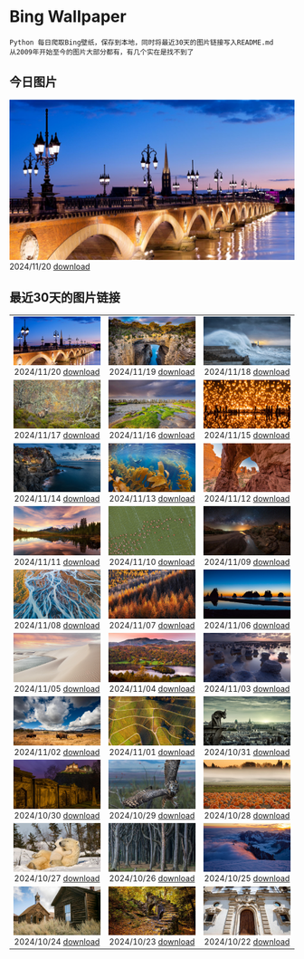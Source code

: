 # Bing Wallpaper

```
Python 每日爬取Bing壁纸，保存到本地，同时将最近30天的图片链接写入README.md
从2009年开始至今的图片大部分都有，有几个实在是找不到了
```



## 今日图片


![](./images/2024/11/20/PontBordeaux_ZH-CN7656263575_1920x1080_2024-11-20.jpg)2024/11/20 [download](./images/2024/11/20/PontBordeaux_ZH-CN7656263575_1920x1080_2024-11-20.jpg)

## 最近30天的图片链接


|      |      |      |
| :----: | :----: | :----: |
|![](./images/2024/11/20/PontBordeaux_ZH-CN7656263575_1920x1080_2024-11-20.jpg)2024/11/20 [download](./images/2024/11/20/PontBordeaux_ZH-CN7656263575_1920x1080_2024-11-20.jpg)|![](./images/2024/11/19/TasmansArch_ZH-CN7062784426_1920x1080_2024-11-19.jpg)2024/11/19 [download](./images/2024/11/19/TasmansArch_ZH-CN7062784426_1920x1080_2024-11-19.jpg)|![](./images/2024/11/18/PorthcawlLighthouse_ZH-CN6655235820_1920x1080_2024-11-18.jpg)2024/11/18 [download](./images/2024/11/18/PorthcawlLighthouse_ZH-CN6655235820_1920x1080_2024-11-18.jpg)|
|![](./images/2024/11/17/RedStag_ZH-CN6403546321_1920x1080_2024-11-17.jpg)2024/11/17 [download](./images/2024/11/17/RedStag_ZH-CN6403546321_1920x1080_2024-11-17.jpg)|![](./images/2024/11/16/FrieslandNetherlands_ZH-CN5952456898_1920x1080_2024-11-16.jpg)2024/11/16 [download](./images/2024/11/16/FrieslandNetherlands_ZH-CN5952456898_1920x1080_2024-11-16.jpg)|![](./images/2024/11/15/YiPengLanterns_ZH-CN5613043353_1920x1080_2024-11-15.jpg)2024/11/15 [download](./images/2024/11/15/YiPengLanterns_ZH-CN5613043353_1920x1080_2024-11-15.jpg)|
|![](./images/2024/11/14/ManarolaItaly_ZH-CN2837915120_1920x1080_2024-11-14.jpg)2024/11/14 [download](./images/2024/11/14/ManarolaItaly_ZH-CN2837915120_1920x1080_2024-11-14.jpg)|![](./images/2024/11/13/KelpForest_ZH-CN2357269491_1920x1080_2024-11-13.jpg)2024/11/13 [download](./images/2024/11/13/KelpForest_ZH-CN2357269491_1920x1080_2024-11-13.jpg)|![](./images/2024/11/12/CoveArch_ZH-CN1281140578_1920x1080_2024-11-12.jpg)2024/11/12 [download](./images/2024/11/12/CoveArch_ZH-CN1281140578_1920x1080_2024-11-12.jpg)|
|![](./images/2024/11/11/Banff24_ZH-CN1156176817_1920x1080_2024-11-11.jpg)2024/11/11 [download](./images/2024/11/11/Banff24_ZH-CN1156176817_1920x1080_2024-11-11.jpg)|![](./images/2024/11/10/YucatanFlamingos_ZH-CN0721673752_1920x1080_2024-11-10.jpg)2024/11/10 [download](./images/2024/11/10/YucatanFlamingos_ZH-CN0721673752_1920x1080_2024-11-10.jpg)|![](./images/2024/11/09/MoroccoMilkyWay_ZH-CN3544344290_1920x1080_2024-11-09.jpg)2024/11/09 [download](./images/2024/11/09/MoroccoMilkyWay_ZH-CN3544344290_1920x1080_2024-11-09.jpg)|
|![](./images/2024/11/08/GlacialRivers_ZH-CN0260507556_1920x1080_2024-11-08.jpg)2024/11/08 [download](./images/2024/11/08/GlacialRivers_ZH-CN0260507556_1920x1080_2024-11-08.jpg)|![](./images/2024/11/07/LiDong2024_ZH-CN9944723194_1920x1080_2024-11-07.jpg)2024/11/07 [download](./images/2024/11/07/LiDong2024_ZH-CN9944723194_1920x1080_2024-11-07.jpg)|![](./images/2024/11/06/ShiShiBeach_ZH-CN8685799566_1920x1080_2024-11-06.jpg)2024/11/06 [download](./images/2024/11/06/ShiShiBeach_ZH-CN8685799566_1920x1080_2024-11-06.jpg)|
|![](./images/2024/11/05/LencoisMaranhao_ZH-CN8194406488_1920x1080_2024-11-05.jpg)2024/11/05 [download](./images/2024/11/05/LencoisMaranhao_ZH-CN8194406488_1920x1080_2024-11-05.jpg)|![](./images/2024/11/04/CumbriaAutumn_ZH-CN7697251216_1920x1080_2024-11-04.jpg)2024/11/04 [download](./images/2024/11/04/CumbriaAutumn_ZH-CN7697251216_1920x1080_2024-11-04.jpg)|![](./images/2024/11/03/YucatanBiosphere_ZH-CN7442392453_1920x1080_2024-11-03.jpg)2024/11/03 [download](./images/2024/11/03/YucatanBiosphere_ZH-CN7442392453_1920x1080_2024-11-03.jpg)|
|![](./images/2024/11/02/BisonYellowstone_ZH-CN7320887379_1920x1080_2024-11-02.jpg)2024/11/02 [download](./images/2024/11/02/BisonYellowstone_ZH-CN7320887379_1920x1080_2024-11-02.jpg)|![](./images/2024/11/01/VineyardsBlackForestFall_ZH-CN6767078591_1920x1080_2024-11-01.jpg)2024/11/01 [download](./images/2024/11/01/VineyardsBlackForestFall_ZH-CN6767078591_1920x1080_2024-11-01.jpg)|![](./images/2024/10/31/GargoyleParis_ZH-CN1668628241_1920x1080_2024-10-31.jpg)2024/10/31 [download](./images/2024/10/31/GargoyleParis_ZH-CN1668628241_1920x1080_2024-10-31.jpg)|
|![](./images/2024/10/30/HauntedEdinburgh_ZH-CN1461834159_1920x1080_2024-10-30.jpg)2024/10/30 [download](./images/2024/10/30/HauntedEdinburgh_ZH-CN1461834159_1920x1080_2024-10-30.jpg)|![](./images/2024/10/29/GreatOwl_ZH-CN1259534922_1920x1080_2024-10-29.jpg)2024/10/29 [download](./images/2024/10/29/GreatOwl_ZH-CN1259534922_1920x1080_2024-10-29.jpg)|![](./images/2024/10/28/PumpkinMist_ZH-CN0898655859_1920x1080_2024-10-28.jpg)2024/10/28 [download](./images/2024/10/28/PumpkinMist_ZH-CN0898655859_1920x1080_2024-10-28.jpg)|
|![](./images/2024/10/27/PolarBearHug_ZH-CN0696077546_1920x1080_2024-10-27.jpg)2024/10/27 [download](./images/2024/10/27/PolarBearHug_ZH-CN0696077546_1920x1080_2024-10-27.jpg)|![](./images/2024/10/26/GhostForest_ZH-CN9648216213_1920x1080_2024-10-26.jpg)2024/10/26 [download](./images/2024/10/26/GhostForest_ZH-CN9648216213_1920x1080_2024-10-26.jpg)|![](./images/2024/10/25/MontBlancMassif_ZH-CN9172264924_1920x1080_2024-10-25.jpg)2024/10/25 [download](./images/2024/10/25/MontBlancMassif_ZH-CN9172264924_1920x1080_2024-10-25.jpg)|
|![](./images/2024/10/24/BodieCalifornia_ZH-CN8941360519_1920x1080_2024-10-24.jpg)2024/10/24 [download](./images/2024/10/24/BodieCalifornia_ZH-CN8941360519_1920x1080_2024-10-24.jpg)|![](./images/2024/10/23/MadameSherriCastle_ZH-CN8101580548_1920x1080_2024-10-23.jpg)2024/10/23 [download](./images/2024/10/23/MadameSherriCastle_ZH-CN8101580548_1920x1080_2024-10-23.jpg)|![](./images/2024/10/22/MonsterDoor_ZH-CN6613337019_1920x1080_2024-10-22.jpg)2024/10/22 [download](./images/2024/10/22/MonsterDoor_ZH-CN6613337019_1920x1080_2024-10-22.jpg)|



